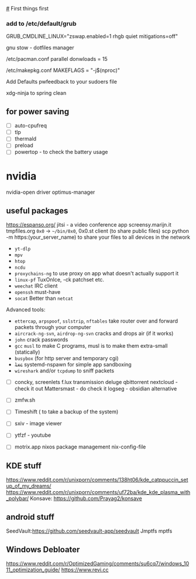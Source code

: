 [#](#) First things first

### add to /etc/default/grub
GRUB_CMDLINE_LINUX="zswap.enabled=1 rhgb quiet mitigations=off"

gnu stow - dotfiles manager

/etc/pacman.conf
parallel donwloads = 15

/etc/makepkg.conf
MAKEFLAGS = "-j$(nproc)"

Add Defaults pwfeedback to your sudoers file

xdg-ninja to spring clean

## for power saving
- [ ] auto-cpufreq
- [ ] tlp
- [ ] thermald
- [ ] preload
- [ ] powertop - to check the battery usage

# nvidia
nvidia-open driver
optimus-manager

## useful packages
https://espanso.org/
jitsi - a video conference app
screensy.marijn.it
tmpfiles.org
`0x0` -> `~/bin/0x0`, 0x0.st client (to share public files)
scp
python -m https:(your_server_name) to share your files to all devices in the network


- `yt-dlp`
- `mpv`
- `htop`
- `ncdu`
- `proxychains-ng` to use proxy on app what doesn't actually support it
- `linux-pf` TuxOnIce, -ck patchset etc.
- `weechat` IRC client
- `openssh` must-have
- `socat` Better than `netcat`

Advanced tools:

- `ettercap`, `arpspoof`, `sslstrip`, `nftables` take router over and forward packets through your computer
- `aircrack-ng-svn`, `airdrop-ng-svn` cracks and drops air (if it works)
- `john` crack passwords
- `gcc` `musl` to make C programs, musl is to make them extra-small (statically)
- `busybox` (for http server and temporary cgi)
- ~~`lxc`~~ systemd-nspawn for simple app sandboxing
- `wireshark` and/or `tcpdump` to sniff packets

- [ ] concky, screenlets
      f.lux
      transmission deluge qbittorrent
      nextcloud - check it out
      Mattersmast - do check it
      logseg - obsidian alternative
- [ ] zmfw.sh
- [ ] Timeshift ( to take a backup of the system)
- [ ] sxiv - image viewer
- [ ] ytfzf - youtube
- [ ] motrix.app
      nixos package management nix-config-file


## KDE stuff
https://www.reddit.com/r/unixporn/comments/138ht06/kde_catppuccin_setup_of_my_dreams/
https://www.reddit.com/r/unixporn/comments/uf72ba/kde_kde_plasma_with_polybar/
Konsave: https://github.com/Prayag2/konsave

## android stuff
SeedVault:https://github.com/seedvault-app/seedvault
Jmptfs
mptfs

## Windows Debloater
https://www.reddit.com/r/OptimizedGaming/comments/su6cq7/windows_1011_optimization_guide/
https://www.revi.cc
